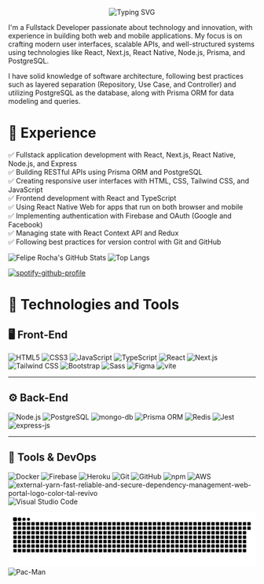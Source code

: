 
<div align="center">

![Typing SVG](https://readme-typing-svg.herokuapp.com/?lines=I'm+Fullstack+Developer;I'm+Web+Developer;I'm+Mobile+Developer;I'm+Backend+and+Frontend+Engineer&center=true&size=22)
 </div>

I'm a Fullstack Developer passionate about technology and innovation, with experience in building both web and mobile applications. My focus is on crafting modern user interfaces, scalable APIs, and well-structured systems using technologies like React, Next.js, React Native, Node.js, Prisma, and PostgreSQL.

I have solid knowledge of software architecture, following best practices such as layered separation (Repository, Use Case, and Controller) and utilizing PostgreSQL as the database, along with Prisma ORM for data modeling and queries.

# 🚀 **Experience**  
✅ Fullstack application development with React, Next.js, React Native, Node.js, and Express  
✅ Building RESTful APIs using Prisma ORM and PostgreSQL  
✅ Creating responsive user interfaces with HTML, CSS, Tailwind CSS, and JavaScript  
✅ Frontend development with React and TypeScript  
✅ Using React Native Web for apps that run on both browser and mobile  
✅ Implementing authentication with Firebase and OAuth (Google and Facebook)  
✅ Managing state with React Context API and Redux  
✅ Following best practices for version control with Git and GitHub  

![Felipe Rocha's GitHub Stats](https://github-readme-stats.vercel.app/api?username=duduzinmuller&show_icons=true&theme=dark)
![Top Langs](https://github-readme-stats.vercel.app/api/top-langs/?username=duduzinmuller&layout=compact&theme=dark)

[![spotify-github-profile](https://spotify-github-profile.kittinanx.com/api/view?uid=31rrjfw64dvo76weqyirhlbax36y&cover_image=true&theme=natemoo-re&show_offline=false&background_color=121212&interchange=true&bar_color=53b14f&bar_color_cover=false)](https://spotify-github-profile.kittinanx.com/api/view?uid=31rrjfw64dvo76weqyirhlbax36y&redirect=true)

# 🚀 Technologies and Tools 

## 🖥️ Front-End  
![HTML5](https://img.icons8.com/color/48/html-5--v1.png) ![CSS3](https://img.icons8.com/color/48/css3.png) ![JavaScript](https://img.icons8.com/color/48/javascript--v1.png) ![TypeScript](https://img.icons8.com/fluency/48/typescript--v1.png) ![React](https://img.icons8.com/plasticine/48/react.png) ![Next.js](https://img.icons8.com/fluency/48/nextjs.png) ![Tailwind CSS](https://img.icons8.com/color/48/tailwind_css.png) ![Bootstrap](https://img.icons8.com/color/48/bootstrap--v2.png) ![Sass](https://img.icons8.com/external-tal-revivo-color-tal-revivo/48/external-sass-a-style-sheet-professional-grade-css-extension-language-logo-color-tal-revivo.png) ![Figma](https://img.icons8.com/color/48/figma--v1.png) <img width="48" height="48" src="https://img.icons8.com/fluency/48/vite.png" alt="vite"/>

---  

## ⚙️ Back-End  
![Node.js](https://img.icons8.com/fluency/48/node-js.png) ![PostgreSQL](https://img.icons8.com/color/48/postgreesql.png) <img width="48" height="48" src="https://img.icons8.com/color/48/mongo-db.png" alt="mongo-db"/>
 ![Prisma ORM](https://img.icons8.com/fluency/48/prisma-orm.png) ![Redis](https://img.icons8.com/color/48/redis--v1.png) ![Jest](https://img.icons8.com/external-tal-revivo-color-tal-revivo/48/external-jest-can-collect-code-coverage-information-from-entire-projects-logo-color-tal-revivo.png)  <img width="48" height="48" src="https://img.icons8.com/ios/50/FFFFFF/express-js.png" alt="express-js"/>

---  

## 🔧 Tools & DevOps  
![Docker](https://img.icons8.com/color/48/docker.png) ![Firebase](https://img.icons8.com/color/48/firebase.png) ![Heroku](https://img.icons8.com/color/48/heroku.png) ![Git](https://img.icons8.com/color/48/git.png) ![GitHub](https://img.icons8.com/material-rounded/48/github.png) ![npm](https://img.icons8.com/color/48/npm.png)
![AWS](https://img.icons8.com/color/48/amazon-web-services.png) <img width="48" height="48" src="https://img.icons8.com/external-tal-revivo-color-tal-revivo/48/external-yarn-fast-reliable-and-secure-dependency-management-web-portal-logo-color-tal-revivo.png" alt="external-yarn-fast-reliable-and-secure-dependency-management-web-portal-logo-color-tal-revivo"/> ![Visual Studio Code](https://img.icons8.com/color/48/visual-studio-code-2019.png)  

![snake gif](https://github.com/duduzinmuller/duduzinmuller/blob/output/github-snake-dark.svg)
![Pac-Man](https://pacman.abozanona.me?username=duduzinmuller)

